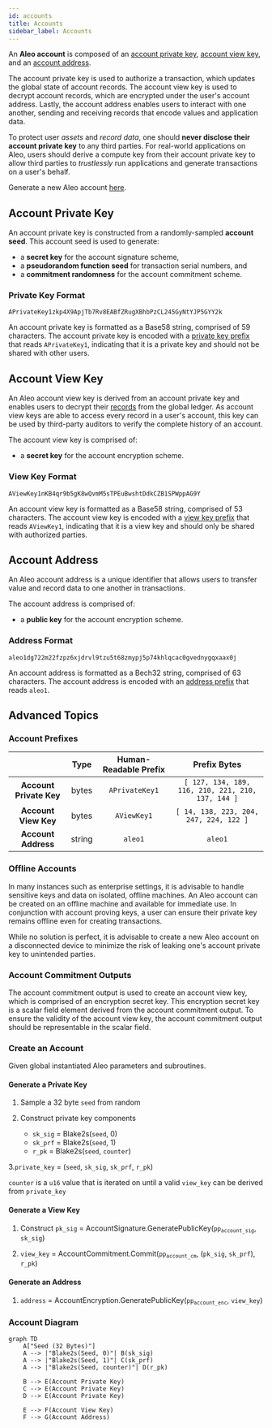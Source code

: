 ```yaml
---
id: accounts
title: Accounts
sidebar_label: Accounts
---
```


An **Aleo account** is composed of an [account private key](#account-private-key), [account view key](#account-view-key),
and an [account address](#account-address).

The account private key is used to authorize a transaction, which updates the global state of account records. The account
view key is used to decrypt account records, which are encrypted under the user's account address. Lastly, the account
address enables users to interact with one another, sending and receiving records that encode values and application data.

To protect user *assets* and *record data*, one should **never disclose their account private key** to any
third parties. For real-world applications on Aleo, users should derive a compute key from their account private key to 
allow third parties to *trustlessly* run applications and generate transactions on a user's behalf.

Generate a new Aleo account [here](https://aleohq.github.io/aleo/). 

## Account Private Key

An account private key is constructed from a randomly-sampled **account seed**. This account seed is used to generate:
- a **secret key** for the account signature scheme,
- a **pseudorandom function seed** for transaction serial numbers, and
- a **commitment randomness** for the account commitment scheme.

### Private Key Format

```
APrivateKey1zkp4X9ApjTb7Rv8EABfZRugXBhbPzCL245GyNtYJP5GYY2k
```

An account private key is formatted as a Base58 string, comprised of 59 characters.
The account private key is encoded with a [private key prefix](#account-prefixes) that reads `APrivateKey1`, indicating
that it is a private key and should not be shared with other users.

## Account View Key

An Aleo account view key is derived from an account private key and enables users to decrypt their
[records](02_records.md) from the global ledger.
As account view keys are able to access every record in a user's account, this key can be used by
third-party auditors to verify the complete history of an account.

The account view key is comprised of:
- a **secret key** for the account encryption scheme.

### View Key Format

```
AViewKey1nKB4qr9b5gK8wQvmM5sTPEuBwshtDdkCZB1SPWppAG9Y
```

An account view key is formatted as a Base58 string, comprised of 53 characters.
The account view key is encoded with a [view key prefix](#account-prefixes) that reads `AViewKey1`, indicating
that it is a view key and should only be shared with authorized parties.

## Account Address

An Aleo account address is a unique identifier that allows users to transfer value and record data to one another in transactions.

The account address is comprised of:
- a **public key** for the account encryption scheme.

### Address Format

```
aleo1dg722m22fzpz6xjdrvl9tzu5t68zmypj5p74khlqcac0gvednygqxaax0j
```

An account address is formatted as a Bech32 string, comprised of 63 characters.
The account address is encoded with an [address prefix](#account-prefixes) that reads `aleo1`.

## Advanced Topics

### Account Prefixes

|                         |  Type  | Human-Readable Prefix |                    Prefix Bytes                    |
|:-----------------------:|:------:|:---------------------:|:--------------------------------------------------:|
| **Account Private Key** | bytes  | `APrivateKey1`        | `[ 127, 134, 189, 116, 210, 221, 210, 137, 144 ]`  |
| **Account View Key**    | bytes  | `AViewKey1`           | `[ 14, 138, 223, 204, 247, 224, 122 ]`             |
| **Account Address**     | string | `aleo1`               | `aleo1`                                            |

### Offline Accounts

In many instances such as enterprise settings, it is advisable to handle sensitive keys and data on isolated, offline machines.
An Aleo account can be created on an offline machine and available for immediate use. In conjunction with account proving keys,
a user can ensure their private key remains offline even for creating transactions.

While no solution is perfect, it is advisable to create a new Aleo account on a disconnected device to minimize the risk of
leaking one's account private key to unintended parties.

### Account Commitment Outputs

The account commitment output is used to create an account view key, which is comprised of an encryption secret key. 
This encryption secret key is a scalar field element derived from the account commitment output. To ensure the validity
of the account view key, the account commitment output should be representable in the scalar field.

### Create an Account

Given global instantiated Aleo parameters and subroutines.

#### Generate a Private Key 

1. Sample a 32 byte `seed` from random
    
2. Construct private key components
    - `sk_sig` = Blake2s(`seed`, 0)
    - `sk_prf` = Blake2s(`seed`, 1)
    - `r_pk` = Blake2s(`seed`, `counter`)
           
3.`private_key` = (`seed`, `sk_sig`, `sk_prf`, `r_pk`)

`counter` is a `u16` value that is iterated on until a valid `view_key` can be derived from `private_key`

#### Generate a View Key 

1. Construct `pk_sig` = AccountSignature.GeneratePublicKey(<code>pp<sub>account_sig</sub></code>, `sk_sig`)

2. `view_key` = AccountCommitment.Commit(<code>pp<sub>account_cm</sub></code>, (`pk_sig`, `sk_prf`), `r_pk`)

#### Generate an Address

1. `address` = AccountEncryption.GeneratePublicKey(<code>pp<sub>account_enc</sub></code>, `view_key`)

### Account Diagram

```mermaid
graph TD
	A["Seed (32 Bytes)"] 
    A --> |"Blake2s(Seed, 0)"| B(sk_sig)
    A --> |"Blake2s(Seed, 1)"| C(sk_prf)
    A --> |"Blake2s(Seed, counter)"| D(r_pk)
    
    B --> E(Account Private Key)
    C --> E(Account Private Key)
    D --> E(Account Private Key)
    
    E --> F(Account View Key) 
    F --> G(Account Address) 
```

